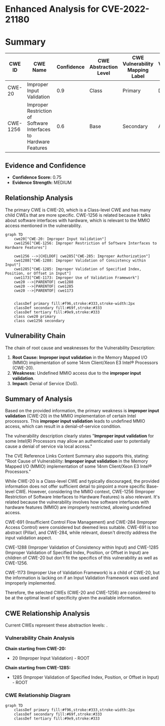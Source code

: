 # Enhanced Analysis for CVE-2022-21180

# Summary
| CWE ID | CWE Name | Confidence | CWE Abstraction Level | CWE Vulnerability Mapping Label | CWE-Vulnerability Mapping Notes |
|---|---|---|---|---|---|
| CWE-20 | Improper Input Validation | 0.9 | Class | Primary | Discouraged |
| CWE-1256 | Improper Restriction of Software Interfaces to Hardware Features | 0.6 | Base | Secondary | Allowed |

## Evidence and Confidence

*   **Confidence Score:** 0.75
*   **Evidence Strength:** MEDIUM

## Relationship Analysis
The primary CWE is CWE-20, which is a Class-level CWE and has many child CWEs that are more specific.
CWE-1256 is related because it talks about software interfaces with hardware, which is relevant to the MMIO access mentioned in the vulnerability.
```mermaid
graph TD
    cwe20["CWE-20: Improper Input Validation"]
    cwe1256["CWE-1256: Improper Restriction of Software Interfaces to Hardware Features"]
    
    cwe1256 -->|CHILDOF| cwe285["CWE-285: Improper Authorization"]
    cwe1288["CWE-1288: Improper Validation of Consistency within Input"]
    cwe1285["CWE-1285: Improper Validation of Specified Index, Position, or Offset in Input"]
    cwe1173["CWE-1173: Improper Use of Validation Framework"]
    cwe20 -->|PARENTOF| cwe1288
    cwe20 -->|PARENTOF| cwe1285
    cwe20 -->|PARENTOF| cwe1173
    
    
    classDef primary fill:#f96,stroke:#333,stroke-width:2px
    classDef secondary fill:#69f,stroke:#333
    classDef tertiary fill:#9e9,stroke:#333
    class cwe20 primary
    class cwe1256 secondary
```

## Vulnerability Chain
The chain of root cause and weaknesses for the Vulnerability Description:
1.  **Root Cause:** **Improper input validation** in the Memory Mapped I/O (MMIO) implementation of some 14nm Client/Xeon E3 Intel® Processors (CWE-20).
2.  **Weakness:** Undefined MMIO access due to the **improper input validation**.
3.  **Impact:** Denial of Service (DoS).

## Summary of Analysis
Based on the provided information, the primary weakness is **improper input validation** (CWE-20) in the MMIO implementation of certain Intel processors. This **improper input validation** leads to undefined MMIO access, which can result in a denial-of-service condition.

The vulnerability description clearly states "**Improper input validation** for some Intel(R) Processors may allow an authenticated user to potentially cause a denial of service via local access."

The CVE Reference Links Content Summary also supports this, stating: "Root Cause of Vulnerability: **Improper input validation** in the Memory Mapped I/O (MMIO) implementation of some 14nm Client/Xeon E3 Intel® Processors."

While CWE-20 is a Class-level CWE and typically discouraged, the provided information does not offer sufficient detail to pinpoint a more specific Base-level CWE. However, considering the MMIO context, CWE-1256 (Improper Restriction of Software Interfaces to Hardware Features) is also relevant. It's related because the vulnerability involves how software interfaces with hardware features (MMIO) are improperly restricted, allowing undefined access.

CWE-691 (Insufficient Control Flow Management) and CWE-284 (Improper Access Control) were considered but deemed less suitable. CWE-691 is too abstract (Pillar), and CWE-284, while relevant, doesn't directly address the input validation aspect.

CWE-1288 (Improper Validation of Consistency within Input) and CWE-1285 (Improper Validation of Specified Index, Position, or Offset in Input) are children of CWE-20 but don't fit the specifics of this vulnerability as well as CWE-1256.

CWE-1173 (Improper Use of Validation Framework) is a child of CWE-20, but the information is lacking on if an Input Validation Framework was used and improperly implemented.

Therefore, the selected CWEs (CWE-20 and CWE-1256) are considered to be at the optimal level of specificity given the available information.


## CWE Relationship Analysis

Current CWEs represent these abstraction levels: .


### Vulnerability Chain Analysis

**Chain starting from CWE-20:**
- 20 (Improper Input Validation) - ROOT


**Chain starting from CWE-1285:**
- 1285 (Improper Validation of Specified Index, Position, or Offset in Input) - ROOT



### CWE Relationship Diagram

```mermaid
graph TD
    classDef primary fill:#f96,stroke:#333,stroke-width:2px
    classDef secondary fill:#69f,stroke:#333
    classDef tertiary fill:#9e9,stroke:#333
```